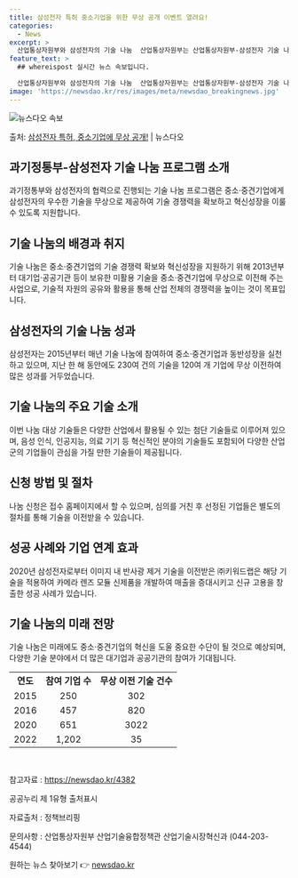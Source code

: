 ```yaml
---
title: 삼성전자 특허 중소기업을 위한 무상 공개 이벤트 열려요!
categories:
  - News
excerpt: >
  산업통상자원부와 삼성전자의 기술 나눔  산업통상자원부는 산업통상자원부-삼성전자 기술 나눔 공고를 통해 나눔 …
feature_text: >
  ## whereispost 실시간 뉴스 속보입니다.

  산업통상자원부와 삼성전자의 기술 나눔  산업통상자원부는 산업통상자원부-삼성전자 기술 나눔 공고를 통해 나눔 …
image: 'https://newsdao.kr/res/images/meta/newsdao_breakingnews.jpg'
---
```


![뉴스다오 속보](https://newsdao.kr/res/images/meta/newsdao_breakingnews.jpg)

<p>출처: <a href="https://newsdao.kr/4382" rel="dofollow">삼성전자 특허, 중소기업에 무상 공개!</a> | 뉴스다오</p>

<h2 data-ke-size="size26">과기정통부-삼성전자 기술 나눔 프로그램 소개</h2>
<p data-ke-size="size16">과기정통부와 삼성전자의 협력으로 진행되는 기술 나눔 프로그램은 중소·중견기업에게 삼성전자의 우수한 기술을 무상으로 제공하여 기술 경쟁력을 확보하고 혁신성장을 이룰 수 있도록 지원합니다.</p>

<h2 data-ke-size="size23">기술 나눔의 배경과 취지</h2>
<p data-ke-size="size16">기술 나눔은 중소·중견기업의 기술 경쟁력 확보와 혁신성장을 지원하기 위해 2013년부터 대기업·공공기관 등이 보유한 미활용 기술을 중소·중견기업에 무상으로 이전해 주는 사업으로, 기술적 자원의 공유와 활용을 통해 산업 전체의 경쟁력을 높이는 것이 목표입니다.</p>

<h2 data-ke-size="size23">삼성전자의 기술 나눔 성과</h2>
<p data-ke-size="size16">삼성전자는 2015년부터 매년 기술 나눔에 참여하여 중소·중견기업과 동반성장을 실천하고 있으며, 지난 한 해 동안에도 230여 건의 기술을 120여 개 기업에 무상 이전하여 많은 성과를 거두었습니다.</p>

<h2 data-ke-size="size23">기술 나눔의 주요 기술 소개</h2>
<p data-ke-size="size16">이번 나눔 대상 기술들은 다양한 산업에서 활용될 수 있는 첨단 기술들로 이루어져 있으며, 음성 인식, 인공지능, 의료 기기 등 혁신적인 분야의 기술들도 포함되어 다양한 산업군의 기업들이 관심을 가질 만한 기술들이 제공됩니다.</p>

<h2 data-ke-size="size23">신청 방법 및 절차</h2>
<p data-ke-size="size16">나눔 신청은 접수 홈페이지에서 할 수 있으며, 심의를 거친 후 선정된 기업들은 별도의 절차를 통해 기술을 이전받을 수 있습니다.</p>

<h2 data-ke-size="size23">성공 사례와 기업 연계 효과</h2>
<p data-ke-size="size16">2020년 삼성전자로부터 이미지 내 반사광 제거 기술을 이전받은 ㈜키워드랩은 해당 기술을 적용하여 카메라 렌즈 모듈 신제품을 개발하여 매출을 증대시키고 신규 고용을 창출한 성공 사례가 있습니다.</p>

<h2 data-ke-size="size23">기술 나눔의 미래 전망</h2>
<p data-ke-size="size16">기술 나눔은 미래에도 중소·중견기업의 혁신을 도울 중요한 수단이 될 것으로 예상되며, 다양한 기술 분야에서 더 많은 대기업과 공공기관의 참여가 기대됩니다.</p>

<table>
	<tr>
		<td style="text-align: center; height: 17px;"><b>연도</b></td>
		<td style="text-align: center; height: 17px;"><b>참여 기업 수</b></td>
		<td style="text-align: center; height: 17px;"><b>무상 이전 기술 건수</b></td>
	</tr>
	<tr>
		<td style="text-align: center; height: 17px;">2015</td>
		<td style="text-align: center; height: 17px;">250</td>
		<td style="text-align: center; height: 17px;">302</td>
	</tr>
	<tr>
		<td style="text-align: center; height: 17px;">2016</td>
		<td style="text-align: center; height: 17px;">457</td>
		<td style="text-align: center; height: 17px;">820</td>
	</tr>
	<tr>
		<td style="text-align: center; height: 17px;">2020</td>
		<td style="text-align: center; height: 17px;">651</td>
		<td style="text-align: center; height: 17px;">3022</td>
	</tr>
	<tr>
		<td style="text-align: center; height: 17px;">2022</td>
		<td style="text-align: center; height: 17px;">1,202</td>
		<td style="text-align: center; height: 17px;">35</td>
	</tr>
</table>

<p data-ke-size="size16">&nbsp;</p>

<p data-ke-size="size16">참고자료 : 
<a href="https://newsdao.kr/4382">https://newsdao.kr/4382</a></p>

<p data-ke-size="size16">공공누리 제 1유형 출처표시</p>
<p data-ke-size="size16">자료출처 : 정책브리핑 
	
</p>
<p data-ke-size="size16">문의사항 : 산업통상자원부 산업기술융합정책관 산업기술시장혁신과 (044-203-4544)</p> 

원하는 뉴스 찾아보기 👉 <a href="https://newsdao.kr" rel="dofollow">newsdao.kr</a>


